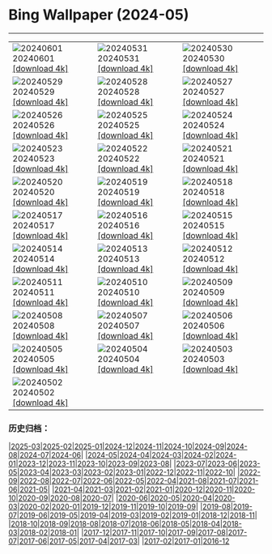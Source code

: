 # Bing Wallpaper (2024-05)
**************

<table><tr><td><img class="wallpaper" src="https://www.bing.com/th?id=OHR.YorkshireDalesNP_EN-CA8134519875_1920x1080.jpg" alt="20240601"> 20240601 <a class="wallpaper_link" href="https://www.bing.com/th?id=OHR.YorkshireDalesNP_EN-CA8134519875_UHD.jpg">[download 4k]</a></td><td><img class="wallpaper" src="https://www.bing.com/th?id=OHR.Everglades90th_EN-CA7240904105_1920x1080.jpg" alt="20240531"> 20240531 <a class="wallpaper_link" href="https://www.bing.com/th?id=OHR.Everglades90th_EN-CA7240904105_UHD.jpg">[download 4k]</a></td><td><img class="wallpaper" src="https://www.bing.com/th?id=OHR.MullOtter_EN-CA6618769900_1920x1080.jpg" alt="20240530"> 20240530 <a class="wallpaper_link" href="https://www.bing.com/th?id=OHR.MullOtter_EN-CA6618769900_UHD.jpg">[download 4k]</a></td></tr><tr><td><img class="wallpaper" src="https://www.bing.com/th?id=OHR.MeteoraMonastery_EN-CA9255017946_1920x1080.jpg" alt="20240529"> 20240529 <a class="wallpaper_link" href="https://www.bing.com/th?id=OHR.MeteoraMonastery_EN-CA9255017946_UHD.jpg">[download 4k]</a></td><td><img class="wallpaper" src="https://www.bing.com/th?id=OHR.MinganArchipelago_EN-CA5872186861_1920x1080.jpg" alt="20240528"> 20240528 <a class="wallpaper_link" href="https://www.bing.com/th?id=OHR.MinganArchipelago_EN-CA5872186861_UHD.jpg">[download 4k]</a></td><td><img class="wallpaper" src="https://www.bing.com/th?id=OHR.MethowWildflowers_EN-CA5562185332_1920x1080.jpg" alt="20240527"> 20240527 <a class="wallpaper_link" href="https://www.bing.com/th?id=OHR.MethowWildflowers_EN-CA5562185332_UHD.jpg">[download 4k]</a></td></tr><tr><td><img class="wallpaper" src="https://www.bing.com/th?id=OHR.MoroccoBenhaddou_EN-CA5085608684_1920x1080.jpg" alt="20240526"> 20240526 <a class="wallpaper_link" href="https://www.bing.com/th?id=OHR.MoroccoBenhaddou_EN-CA5085608684_UHD.jpg">[download 4k]</a></td><td><img class="wallpaper" src="https://www.bing.com/th?id=OHR.OrdesaNationalPark_EN-CA4762724069_1920x1080.jpg" alt="20240525"> 20240525 <a class="wallpaper_link" href="https://www.bing.com/th?id=OHR.OrdesaNationalPark_EN-CA4762724069_UHD.jpg">[download 4k]</a></td><td><img class="wallpaper" src="https://www.bing.com/th?id=OHR.IndianStarTortoise_EN-CA4291882907_1920x1080.jpg" alt="20240524"> 20240524 <a class="wallpaper_link" href="https://www.bing.com/th?id=OHR.IndianStarTortoise_EN-CA4291882907_UHD.jpg">[download 4k]</a></td></tr><tr><td><img class="wallpaper" src="https://www.bing.com/th?id=OHR.SnowGumTasmania_EN-CA3820234055_1920x1080.jpg" alt="20240523"> 20240523 <a class="wallpaper_link" href="https://www.bing.com/th?id=OHR.SnowGumTasmania_EN-CA3820234055_UHD.jpg">[download 4k]</a></td><td><img class="wallpaper" src="https://www.bing.com/th?id=OHR.MalaysiaTea_EN-CA2918348578_1920x1080.jpg" alt="20240522"> 20240522 <a class="wallpaper_link" href="https://www.bing.com/th?id=OHR.MalaysiaTea_EN-CA2918348578_UHD.jpg">[download 4k]</a></td><td><img class="wallpaper" src="https://www.bing.com/th?id=OHR.OttawaParliamentHill_EN-CA0974893499_1920x1080.jpg" alt="20240521"> 20240521 <a class="wallpaper_link" href="https://www.bing.com/th?id=OHR.OttawaParliamentHill_EN-CA0974893499_UHD.jpg">[download 4k]</a></td></tr><tr><td><img class="wallpaper" src="https://www.bing.com/th?id=OHR.VernazzaItaly_EN-CA4571085041_1920x1080.jpg" alt="20240520"> 20240520 <a class="wallpaper_link" href="https://www.bing.com/th?id=OHR.VernazzaItaly_EN-CA4571085041_UHD.jpg">[download 4k]</a></td><td><img class="wallpaper" src="https://www.bing.com/th?id=OHR.MuseumWhale_EN-CA4260843358_1920x1080.jpg" alt="20240519"> 20240519 <a class="wallpaper_link" href="https://www.bing.com/th?id=OHR.MuseumWhale_EN-CA4260843358_UHD.jpg">[download 4k]</a></td><td><img class="wallpaper" src="https://www.bing.com/th?id=OHR.TarangireElephants_EN-CA3710985340_1920x1080.jpg" alt="20240518"> 20240518 <a class="wallpaper_link" href="https://www.bing.com/th?id=OHR.TarangireElephants_EN-CA3710985340_UHD.jpg">[download 4k]</a></td></tr><tr><td><img class="wallpaper" src="https://www.bing.com/th?id=OHR.DayOfLight_EN-CA8566531785_1920x1080.jpg" alt="20240517"> 20240517 <a class="wallpaper_link" href="https://www.bing.com/th?id=OHR.DayOfLight_EN-CA8566531785_UHD.jpg">[download 4k]</a></td><td><img class="wallpaper" src="https://www.bing.com/th?id=OHR.BlueCityIndia_EN-CA8486097428_1920x1080.jpg" alt="20240516"> 20240516 <a class="wallpaper_link" href="https://www.bing.com/th?id=OHR.BlueCityIndia_EN-CA8486097428_UHD.jpg">[download 4k]</a></td><td><img class="wallpaper" src="https://www.bing.com/th?id=OHR.CarlsbadNP_EN-CA8275462629_1920x1080.jpg" alt="20240515"> 20240515 <a class="wallpaper_link" href="https://www.bing.com/th?id=OHR.CarlsbadNP_EN-CA8275462629_UHD.jpg">[download 4k]</a></td></tr><tr><td><img class="wallpaper" src="https://www.bing.com/th?id=OHR.NamibiaCanyon_EN-CA8189857469_1920x1080.jpg" alt="20240514"> 20240514 <a class="wallpaper_link" href="https://www.bing.com/th?id=OHR.NamibiaCanyon_EN-CA8189857469_UHD.jpg">[download 4k]</a></td><td><img class="wallpaper" src="https://www.bing.com/th?id=OHR.GuanacoMother_EN-CA8019143520_1920x1080.jpg" alt="20240513"> 20240513 <a class="wallpaper_link" href="https://www.bing.com/th?id=OHR.GuanacoMother_EN-CA8019143520_UHD.jpg">[download 4k]</a></td><td><img class="wallpaper" src="https://www.bing.com/th?id=OHR.TexasIndigoBunting_EN-CA7787624714_1920x1080.jpg" alt="20240512"> 20240512 <a class="wallpaper_link" href="https://www.bing.com/th?id=OHR.TexasIndigoBunting_EN-CA7787624714_UHD.jpg">[download 4k]</a></td></tr><tr><td><img class="wallpaper" src="https://www.bing.com/th?id=OHR.OttawaTulipFest_EN-CA7422962019_1920x1080.jpg" alt="20240511"> 20240511 <a class="wallpaper_link" href="https://www.bing.com/th?id=OHR.OttawaTulipFest_EN-CA7422962019_UHD.jpg">[download 4k]</a></td><td><img class="wallpaper" src="https://www.bing.com/th?id=OHR.MisoolRajaAmpat_EN-CA9137654877_1920x1080.jpg" alt="20240510"> 20240510 <a class="wallpaper_link" href="https://www.bing.com/th?id=OHR.MisoolRajaAmpat_EN-CA9137654877_UHD.jpg">[download 4k]</a></td><td><img class="wallpaper" src="https://www.bing.com/th?id=OHR.PortMarseille_EN-CA7163664407_1920x1080.jpg" alt="20240509"> 20240509 <a class="wallpaper_link" href="https://www.bing.com/th?id=OHR.PortMarseille_EN-CA7163664407_UHD.jpg">[download 4k]</a></td></tr><tr><td><img class="wallpaper" src="https://www.bing.com/th?id=OHR.LittleDuckling_EN-CA7068019573_1920x1080.jpg" alt="20240508"> 20240508 <a class="wallpaper_link" href="https://www.bing.com/th?id=OHR.LittleDuckling_EN-CA7068019573_UHD.jpg">[download 4k]</a></td><td><img class="wallpaper" src="https://www.bing.com/th?id=OHR.TheRoachesPeakDistrict_EN-CA6826651517_1920x1080.jpg" alt="20240507"> 20240507 <a class="wallpaper_link" href="https://www.bing.com/th?id=OHR.TheRoachesPeakDistrict_EN-CA6826651517_UHD.jpg">[download 4k]</a></td><td><img class="wallpaper" src="https://www.bing.com/th?id=OHR.KalalochTree_EN-CA6384901158_1920x1080.jpg" alt="20240506"> 20240506 <a class="wallpaper_link" href="https://www.bing.com/th?id=OHR.KalalochTree_EN-CA6384901158_UHD.jpg">[download 4k]</a></td></tr><tr><td><img class="wallpaper" src="https://www.bing.com/th?id=OHR.JediMonastery_EN-CA6236895858_1920x1080.jpg" alt="20240505"> 20240505 <a class="wallpaper_link" href="https://www.bing.com/th?id=OHR.JediMonastery_EN-CA6236895858_UHD.jpg">[download 4k]</a></td><td><img class="wallpaper" src="https://www.bing.com/th?id=OHR.SonoranSpring_EN-CA6106582512_1920x1080.jpg" alt="20240504"> 20240504 <a class="wallpaper_link" href="https://www.bing.com/th?id=OHR.SonoranSpring_EN-CA6106582512_UHD.jpg">[download 4k]</a></td><td><img class="wallpaper" src="https://www.bing.com/th?id=OHR.CratersOfTheMoon_EN-CA2219988525_1920x1080.jpg" alt="20240503"> 20240503 <a class="wallpaper_link" href="https://www.bing.com/th?id=OHR.CratersOfTheMoon_EN-CA2219988525_UHD.jpg">[download 4k]</a></td></tr><tr><td><img class="wallpaper" src="https://www.bing.com/th?id=OHR.HawaiianLei_EN-CA1761631119_1920x1080.jpg" alt="20240502"> 20240502 <a class="wallpaper_link" href="https://www.bing.com/th?id=OHR.HawaiianLei_EN-CA1761631119_UHD.jpg">[download 4k]</a></td><td></td><td></td></tr></table>

### 历史归档：

|[2025-03](/../2025-03/2025-03.md)|[2025-02](/../2025-02/2025-02.md)|[2025-01](/../2025-01/2025-01.md)|[2024-12](/../2024-12/2024-12.md)|[2024-11](/../2024-11/2024-11.md)|[2024-10](/../2024-10/2024-10.md)|[2024-09](/../2024-09/2024-09.md)|[2024-08](/../2024-08/2024-08.md)|[2024-07](/../2024-07/2024-07.md)|[2024-06](/../2024-06/2024-06.md)|
|[2024-05](/2024-05.md)|[2024-04](/../2024-04/2024-04.md)|[2024-03](/../2024-03/2024-03.md)|[2024-02](/../2024-02/2024-02.md)|[2024-01](/../2024-01/2024-01.md)|[2023-12](/../2023-12/2023-12.md)|[2023-11](/../2023-11/2023-11.md)|[2023-10](/../2023-10/2023-10.md)|[2023-09](/../2023-09/2023-09.md)|[2023-08](/../2023-08/2023-08.md)|
|[2023-07](/../2023-07/2023-07.md)|[2023-06](/../2023-06/2023-06.md)|[2023-05](/../2023-05/2023-05.md)|[2023-04](/../2023-04/2023-04.md)|[2023-03](/../2023-03/2023-03.md)|[2023-02](/../2023-02/2023-02.md)|[2023-01](/../2023-01/2023-01.md)|[2022-12](/../2022-12/2022-12.md)|[2022-11](/../2022-11/2022-11.md)|[2022-10](/../2022-10/2022-10.md)|
|[2022-09](/../2022-09/2022-09.md)|[2022-08](/../2022-08/2022-08.md)|[2022-07](/../2022-07/2022-07.md)|[2022-06](/../2022-06/2022-06.md)|[2022-05](/../2022-05/2022-05.md)|[2022-04](/../2022-04/2022-04.md)|[2021-08](/../2021-08/2021-08.md)|[2021-07](/../2021-07/2021-07.md)|[2021-06](/../2021-06/2021-06.md)|[2021-05](/../2021-05/2021-05.md)|
|[2021-04](/../2021-04/2021-04.md)|[2021-03](/../2021-03/2021-03.md)|[2021-02](/../2021-02/2021-02.md)|[2021-01](/../2021-01/2021-01.md)|[2020-12](/../2020-12/2020-12.md)|[2020-11](/../2020-11/2020-11.md)|[2020-10](/../2020-10/2020-10.md)|[2020-09](/../2020-09/2020-09.md)|[2020-08](/../2020-08/2020-08.md)|[2020-07](/../2020-07/2020-07.md)|
|[2020-06](/../2020-06/2020-06.md)|[2020-05](/../2020-05/2020-05.md)|[2020-04](/../2020-04/2020-04.md)|[2020-03](/../2020-03/2020-03.md)|[2020-02](/../2020-02/2020-02.md)|[2020-01](/../2020-01/2020-01.md)|[2019-12](/../2019-12/2019-12.md)|[2019-11](/../2019-11/2019-11.md)|[2019-10](/../2019-10/2019-10.md)|[2019-09](/../2019-09/2019-09.md)|
|[2019-08](/../2019-08/2019-08.md)|[2019-07](/../2019-07/2019-07.md)|[2019-06](/../2019-06/2019-06.md)|[2019-05](/../2019-05/2019-05.md)|[2019-04](/../2019-04/2019-04.md)|[2019-03](/../2019-03/2019-03.md)|[2019-02](/../2019-02/2019-02.md)|[2019-01](/../2019-01/2019-01.md)|[2018-12](/../2018-12/2018-12.md)|[2018-11](/../2018-11/2018-11.md)|
|[2018-10](/../2018-10/2018-10.md)|[2018-09](/../2018-09/2018-09.md)|[2018-08](/../2018-08/2018-08.md)|[2018-07](/../2018-07/2018-07.md)|[2018-06](/../2018-06/2018-06.md)|[2018-05](/../2018-05/2018-05.md)|[2018-04](/../2018-04/2018-04.md)|[2018-03](/../2018-03/2018-03.md)|[2018-02](/../2018-02/2018-02.md)|[2018-01](/../2018-01/2018-01.md)|
|[2017-12](/../2017-12/2017-12.md)|[2017-11](/../2017-11/2017-11.md)|[2017-10](/../2017-10/2017-10.md)|[2017-09](/../2017-09/2017-09.md)|[2017-08](/../2017-08/2017-08.md)|[2017-07](/../2017-07/2017-07.md)|[2017-06](/../2017-06/2017-06.md)|[2017-05](/../2017-05/2017-05.md)|[2017-04](/../2017-04/2017-04.md)|[2017-03](/../2017-03/2017-03.md)|
|[2017-02](/../2017-02/2017-02.md)|[2017-01](/../2017-01/2017-01.md)|[2016-12](/../2016-12/2016-12.md)